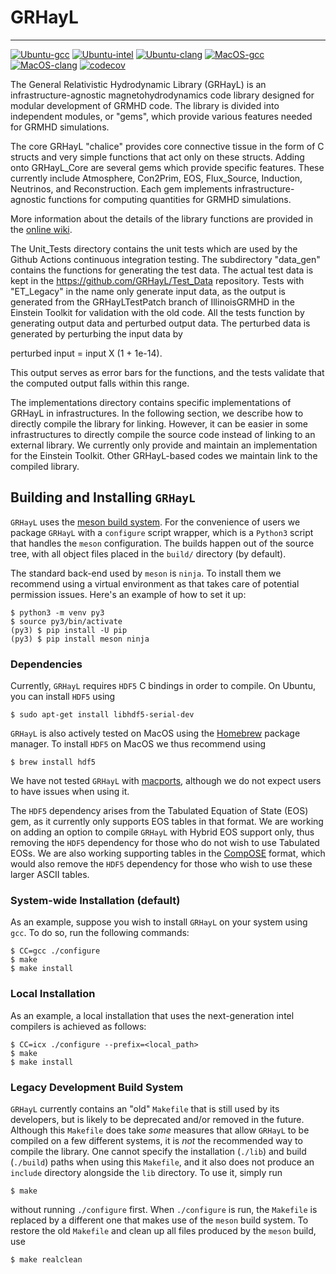 # GRHayL

---

[![Ubuntu-gcc](https://github.com/GRHayL/GRHayL/actions/workflows/github-actions-Ubuntu-gcc.yml/badge.svg)](https://github.com/GRHayL/GRHayL/actions/workflows/github-actions-Ubuntu-gcc.yml)
[![Ubuntu-intel](https://github.com/GRHayL/GRHayL/actions/workflows/github-actions-Ubuntu-intel.yml/badge.svg)](https://github.com/GRHayL/GRHayL/actions/workflows/github-actions-Ubuntu-intel.yml)
[![Ubuntu-clang](https://github.com/GRHayL/GRHayL/actions/workflows/github-actions-Ubuntu-clang.yml/badge.svg)](https://github.com/GRHayL/GRHayL/actions/workflows/github-actions-Ubuntu-clang.yml)
[![MacOS-gcc](https://github.com/GRHayL/GRHayL/actions/workflows/github-actions-MacOS-gcc.yml/badge.svg)](https://github.com/GRHayL/GRHayL/actions/workflows/github-actions-MacOS-gcc.yml)
[![MacOS-clang](https://github.com/GRHayL/GRHayL/actions/workflows/github-actions-MacOS-clang.yml/badge.svg)](https://github.com/GRHayL/GRHayL/actions/workflows/github-actions-MacOS-clang.yml)
[![codecov](https://codecov.io/gh/GRHayL/GRHayL/branch/main/graph/badge.svg)](https://codecov.io/gh/GRHayL/GRHayL)

The General Relativistic Hydrodynamic Library (GRHayL) is an infrastructure-agnostic
magnetohydrodynamics code library designed for modular development of GRMHD code.
The library is divided into independent modules, or "gems", which provide various
features needed for GRMHD simulations.

The core GRHayL "chalice" provides core connective tissue in the form of C structs
and very simple functions that act only on these structs. Adding onto GRHayL_Core are
several gems which provide specific features. These currently include Atmosphere, Con2Prim,
EOS, Flux_Source, Induction, Neutrinos, and Reconstruction. Each gem implements
infrastructure-agnostic functions for computing quantities for GRMHD simulations.

More information about the details of the library functions are provided in the
[online wiki](https://github.com/GRHayL/GRHayL/wiki).

The Unit_Tests directory contains the unit tests which are used by the Github Actions continuous
integration testing. The subdirectory "data_gen" contains the functions for generating the test data.
The actual test data is kept in the https://github.com/GRHayL/Test_Data repository. Tests with "ET_Legacy"
in the name only generate input data, as the output is generated from the GRHayLTestPatch branch of
IllinoisGRMHD in the Einstein Toolkit for validation with the old code. All the tests function by generating
output data and perturbed output data. The perturbed data is generated by perturbing the input data by

perturbed input = input X (1 + 1e-14).

This output serves as error bars for the functions, and the tests validate that the computed output falls
within this range.

The implementations directory contains specific implementations of GRHayL in infrastructures. In the
following section, we describe how to directly compile the library for linking. However, it can be
easier in some infrastructures to directly compile the source code instead of linking
to an external library. We currently only provide and maintain an implementation for the Einstein Toolkit.
Other GRHayL-based codes we maintain link to the compiled library.

## Building and Installing `GRHayL`

`GRHayL` uses the [meson build system](https://mesonbuild.com). For the
convenience of users we package `GRHayL` with a `configure` script wrapper,
which is a `Python3` script that handles the `meson` configuration. The builds
happen out of the source tree, with all object files placed in the `build/`
directory (by default).

The standard back-end used by `meson` is `ninja`. To install them we recommend
using a virtual environment as that takes care of potential permission issues.
Here's an example of how to set it up:

```shell
$ python3 -m venv py3
$ source py3/bin/activate
(py3) $ pip install -U pip
(py3) $ pip install meson ninja
```

### Dependencies

Currently, `GRHayL` requires `HDF5` C bindings in order to compile. On Ubuntu,
you can install `HDF5` using

```shell
$ sudo apt-get install libhdf5-serial-dev
```

`GRHayL` is also actively tested on MacOS using the [Homebrew](https://brew.sh/)
package manager. To install `HDF5` on MacOS we thus recommend using

```shell
$ brew install hdf5
```

We have not tested `GRHayL` with [macports](https://www.macports.org/), although
we do not expect users to have issues when using it.

The `HDF5` dependency arises from the Tabulated Equation of State (EOS) gem, as
it currently only supports EOS tables in that format. We are working on adding
an option to compile `GRHayL` with Hybrid EOS support only, thus removing the
`HDF5` dependency for those who do not wish to use Tabulated EOSs. We are also
working supporting tables in the [CompOSE](https://compose.obspm.fr/table)
format, which would also remove the `HDF5` dependency for those who wish to use
these larger ASCII tables.

### System-wide Installation (default)

As an example, suppose you wish to install `GRHayL` on your system using
`gcc`. To do so, run the following commands:

```shell
$ CC=gcc ./configure
$ make
$ make install
```

### Local Installation

As an example, a local installation that uses the next-generation intel
compilers is achieved as follows:

```shell
$ CC=icx ./configure --prefix=<local_path>
$ make
$ make install
```

### Legacy Development Build System

`GRHayL` currently contains an "old" `Makefile` that is still used by its
developers, but is likely to be deprecated and/or removed in the
future. Although this `Makefile` does take *some* measures that allow `GRHayL`
to be compiled on a few different systems, it is *not* the recommended way to
compile the library. One cannot specify the installation (`./lib`) and build
(`./build`) paths when using this `Makefile`, and it also does not produce an
`include` directory alongside the `lib` directory. To use it, simply run

```shell
$ make
```

without running `./configure` first. When `./configure` is run, the `Makefile`
is replaced by a different one that makes use of the `meson` build system. To
restore the old `Makefile` and clean up all files produced by the `meson` build,
use

```shell
$ make realclean
```
